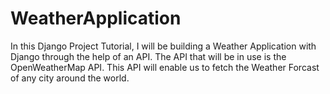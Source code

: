 # WeatherApplication
In this Django Project Tutorial, I will be building a Weather Application with Django through the help of an API. The API that will be in use is the OpenWeatherMap API. This API will enable us to fetch the Weather Forcast of any city around the world.
